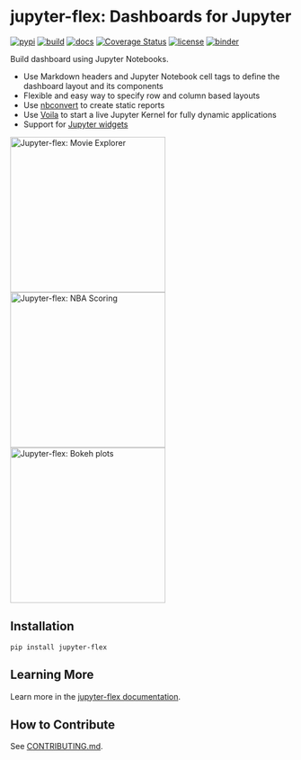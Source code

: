 # jupyter-flex: Dashboards for Jupyter

[![pypi](https://badge.fury.io/py/jupyter-flex.svg)](https://pypi.org/project/jupyter-flex/)
[![build](https://github.com/danielfrg/jupyter-flex/workflows/test/badge.svg)](https://github.com/danielfrg/jupyter-flex/actions/workflows/test.yml)
[![docs](https://github.com/danielfrg/jupyter-flex/workflows/docs/badge.svg)](https://github.com/danielfrg/jupyter-flex/actions/workflows/docs.yml)
[![Coverage Status](https://codecov.io/gh/danielfrg/jupyter-flex/branch/master/graph/badge.svg)](https://codecov.io/gh/danielfrg/jupyter-flex?branch=master)
[![license](https://img.shields.io/:license-Apache%202-blue.svg)](https://github.com/danielfrg/jupyter-flex/blob/master/LICENSE.txt)
[![binder](https://mybinder.org/badge_logo.svg)](https://mybinder.org/v2/gh/danielfrg/jupyter-flex/0.6.4?urlpath=voila%2Ftree%2Fexamples)

Build dashboard using Jupyter Notebooks.

-  Use Markdown headers and Jupyter Notebook cell tags to define the dashboard layout and its components
-  Flexible and easy way to specify row and column based layouts
-  Use [nbconvert](https://nbconvert.readthedocs.io/en/latest/) to create static reports
-  Use [Voila](https://github.com/voila-dashboards/voila) to start a live Jupyter Kernel for fully dynamic applications
-  Support for [Jupyter widgets](https://ipywidgets.readthedocs.io/en/latest/)

<a href="https://mybinder.org/v2/gh/danielfrg/jupyter-flex/0.6.4?urlpath=%2Fvoila%2Frender%2Fexamples%2Fmovie-explorer.ipynb"><img src="https://jupyter-flex.danielfrg.com/assets/img/screenshots/movie-explorer.png" alt="Jupyter-flex: Movie Explorer"  width=276></a>
<a href="https://jupyter-flex.danielfrg.com/examples/nba-scoring.html"><img src="https://jupyter-flex.danielfrg.com/assets/img/screenshots/nba-scoring.png" alt="Jupyter-flex: NBA Scoring" width=276></a>
<a href="https://jupyter-flex.danielfrg.com/examples/altair.html"><img src="https://jupyter-flex.danielfrg.com/assets/img/screenshots/plots/altair.png" alt="Jupyter-flex: Bokeh plots"  width=276></a>

## Installation

```
pip install jupyter-flex
```

## Learning More

Learn more in the [jupyter-flex documentation]( https://jupyter-flex.danielfrg.com).

## How to Contribute

See [CONTRIBUTING.md](https://github.com/danielfrg/jupyter-flex/blob/master/CONTRIBUTING.md).
